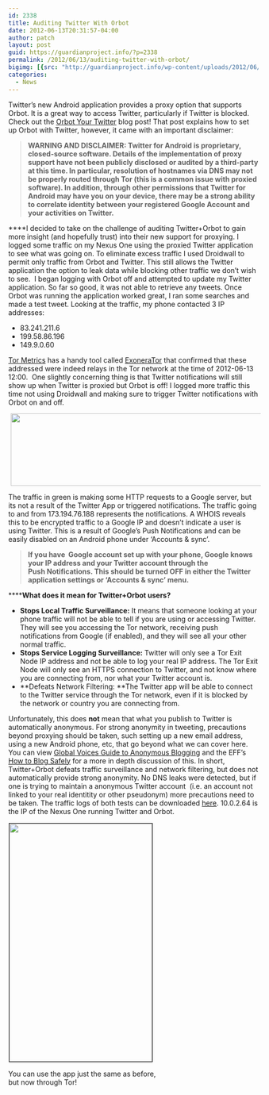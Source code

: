 ```yaml
---
id: 2338
title: Auditing Twitter With Orbot
date: 2012-06-13T20:31:57-04:00
author: patch
layout: post
guid: https://guardianproject.info/?p=2338
permalink: /2012/06/13/auditing-twitter-with-orbot/
bigimg: [{src: "http://guardianproject.info/wp-content/uploads/2012/06/twitterSYNC3.png",}]
categories:
  - News
---
```

Twitter’s new Android application provides a proxy option that supports Orbot. It is a great way to access Twitter, particularly if Twitter is blocked. Check out the [Orbot Your Twitter](https://guardianproject.info/2012/05/02/orbot-your-twitter/) blog post! That post explains how to set up Orbot with Twitter, however, it came with an important disclaimer:

> **WARNING AND DISCLAIMER: Twitter for Android is proprietary, closed-source software. Details of the implementation of proxy support have not been publicly disclosed or audited by a third-party at this time. In particular, resolution of hostnames via DNS may not be properly routed through Tor (this is a common issue with proxied software). In addition, through other permissions that Twitter for Android may have you on your device, there may be a strong ability to correlate identity between your registered Google Account and your activities on Twitter.**

****I decided to take on the challenge of auditing Twitter+Orbot to gain more insight (and hopefully trust) into their new support for proxying. I logged some traffic on my Nexus One using the proxied Twitter application to see what was going on. To eliminate excess traffic I used Droidwall to permit only traffic from Orbot and Twitter. This still allows the Twitter application the option to leak data while blocking other traffic we don’t wish to see.  I began logging with Orbot off and attempted to update my Twitter application. So far so good, it was not able to retrieve any tweets. Once Orbot was running the application worked great, I ran some searches and made a test tweet. Looking at the traffic, my phone contacted 3 IP addresses:

  * 83.241.211.6
  * 199.58.86.196
  * 149.9.0.60

[Tor Metrics](https://metrics.torproject.org/) has a handy tool called [ExoneraTor](https://metrics.torproject.org/exonerator.html) that confirmed that these addressed were indeed relays in the Tor network at the time of 2012-06-13 12:00.  One slightly concerning thing is that Twitter notifications will still show up when Twitter is proxied but Orbot is off! I logged more traffic this time not using Droidwall and making sure to trigger Twitter notifications with Orbot on and off.

<p style="text-align: center;">
  <a href="https://guardianproject.info/wp-content/uploads/2012/06/twitterSYNC3.png"><img class="size-full wp-image-2345 aligncenter" style="margin-right: 5px; margin-left: 5px; border-style: initial; border-color: initial; border-image: initial; border-width: 0px;" title="twitterSYNC" src="https://guardianproject.info/wp-content/uploads/2012/06/twitterSYNC3.png" alt="" width="583" height="146" srcset="https://guardianproject.info/wp-content/uploads/2012/06/twitterSYNC3.png 583w, https://guardianproject.info/wp-content/uploads/2012/06/twitterSYNC3-300x75.png 300w" sizes="(max-width: 583px) 100vw, 583px" /></a>
</p>

The traffic in green is making some HTTP requests to a Google server, but its not a result of the Twitter App or triggered notifications. The traffic going to and from 173.194.76.188 represents the notifications. A WHOIS reveals this to be encrypted traffic to a Google IP and doesn’t indicate a user is using Twitter. This is a result of Google’s Push Notifications and can be easily disabled on an Android phone under ‘Accounts & sync’.

> **If you have  Google account set up with your phone, Google knows your IP address and your Twitter account through the Push Notifications. This should be turned OFF in either the Twitter application settings or ‘Accounts & sync’ menu.**

******What does it mean for Twitter+Orbot users?**

  * **Stops Local Traffic Surveillance:** It means that someone looking at your phone traffic will not be able to tell if you are using or accessing Twitter. They will see you accessing the Tor network, receiving push notifications from Google (if enabled), and they will see all your other normal traffic.
  * **Stops Service Logging Surveillance:** Twitter will only see a Tor Exit Node IP address and not be able to log your real IP address. The Tor Exit Node will only see an HTTPS connection to Twitter, and not know where you are connecting from, nor what your Twitter account is.
  * **Defeats Network Filtering: **The Twitter app will be able to connect to the Twitter service through the Tor network, even if it is blocked by the network or country you are connecting from.

Unfortunately, this does **not** mean that what you publish to Twitter is automatically anonymous. For strong anonymity in tweeting, precautions beyond proxying should be taken, such setting up a new email address, using a new Android phone, etc, that go beyond what we can cover here. You can view [Global Voices Guide to Anonymous Blogging](http://advocacy.globalvoicesonline.org/projects/guide/) and the EFF’s [How to Blog Safely](https://www.eff.org/wp/blog-safely) for a more in depth discussion of this. In short, Twitter+Orbot defeats traffic surveillance and network filtering, but does not automatically provide strong anonymity. No DNS leaks were detected, but if one is trying to maintain a anonymous Twitter account  (i.e. an account not linked to your real identitity or other pseudonym) more precautions need to be taken. The traffic logs of both tests can be downloaded [here](https://guardianproject.info/wp-content/uploads/2012/06/twittertraffic.zip). 10.0.2.64 is the IP of the Nexus One running Twitter and Orbot.

<div id="attachment_2054" style="width: 298px" class="wp-caption aligncenter">
  <a href="https://guardianproject.info/wp-content/uploads/2012/05/device-2012-05-02-170011.png"><img aria-describedby="caption-attachment-2054" class=" wp-image-2054  " style="border-image: initial; border-width: 1px; border-color: black; border-style: solid; margin: 1px;" title="Tweet Freely!" src="https://guardianproject.info/wp-content/uploads/2012/05/device-2012-05-02-170011.png" alt="" width="288" height="480" srcset="https://guardianproject.info/wp-content/uploads/2012/05/device-2012-05-02-170011.png 480w, https://guardianproject.info/wp-content/uploads/2012/05/device-2012-05-02-170011-180x300.png 180w" sizes="(max-width: 288px) 100vw, 288px" /></a>
  
  <p id="caption-attachment-2054" class="wp-caption-text">
    You can use the app just the same as before, but now through Tor!
  </p>
</div>